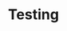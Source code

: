---
# file: _featured_categories/testing.md
layout: list
title:  Testing
slug:   testing
description: Posts in the "Testing" category
---